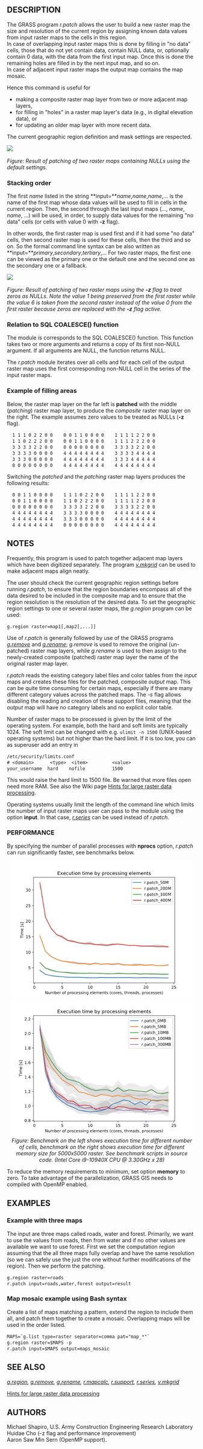 ## DESCRIPTION

The GRASS program *r.patch* allows the user to build a new raster map
the size and resolution of the current region by assigning known data
values from input raster maps to the cells in this region.  
In case of overlapping input raster maps this is done by filling in "no
data" cells, those that do not yet contain data, contain NULL data, or,
optionally contain 0 data, with the data from the first input map. Once
this is done the remaining holes are filled in by the next input map,
and so on.  
In case of adjacent input raster maps the output map contains the map
mosaic.

Hence this command is useful for

- making a composite raster map layer from two or more adjacent map
  layers,
- for filling in "holes" in a raster map layer's data (e.g., in digital
  elevation data), or
- for updating an older map layer with more recent data.

The current geographic region definition and mask settings are
respected.

![](r_patch.png)

*Figure: Result of patching of two raster maps containing NULLs using
the default settings.*

### Stacking order

The first *name* listed in the string **input=***name*,*name*,*name*,...
is the name of the first map whose data values will be used to fill in
cells in the current region. Then, the second through the last input
maps (..., *name*, *name*, ...) will be used, in order, to supply data
values for the remaining "no data" cells (or cells with value 0 with
**-z** flag).

In other words, the first raster map is used first and if it had some
"no data" cells, then second raster map is used for these cells, then
the third and so on. So the formal command line syntax can be also
written as **input=***primary*,*secondary*,*tertiary*,... For two raster
maps, the first one can be viewed as the primary one or the default one
and the second one as the secondary one or a fallback.

![](r_patch_zeros_as_nulls.png)

*Figure: Result of patching of two raster maps using the **-z** flag to
treat zeros as NULLs. Note the value 1 being preserved from the first
raster while the value 6 is taken from the second raster instead of the
value 0 from the first raster because zeros are replaced with the **-z**
flag active.*

### Relation to SQL COALESCE() function

The module is corresponds to the SQL COALESCE() function. This function
takes two or more arguments and returns a copy of its first non-NULL
argument. If all arguments are NULL, the function returns NULL.

The *r.patch* module iterates over all cells and for each cell of the
output raster map uses the first corresponding non-NULL cell in the
series of the input raster maps.

### Example of filling areas

Below, the raster map layer on the far left is **patched** with the
middle (*patching*) raster map layer, to produce the *composite* raster
map layer on the right. The example assumes zero values to be treated as
NULLs (**-z** flag).

```shell
  1 1 1 0 2 2 0 0    0 0 1 1 0 0 0 0    1 1 1 1 2 2 0 0
  1 1 0 2 2 2 0 0    0 0 1 1 0 0 0 0    1 1 1 2 2 2 0 0
  3 3 3 3 2 2 0 0    0 0 0 0 0 0 0 0    3 3 3 3 2 2 0 0
  3 3 3 3 0 0 0 0    4 4 4 4 4 4 4 4    3 3 3 3 4 4 4 4
  3 3 3 0 0 0 0 0    4 4 4 4 4 4 4 4    3 3 3 4 4 4 4 4
  0 0 0 0 0 0 0 0    4 4 4 4 4 4 4 4    4 4 4 4 4 4 4 4
```

Switching the *patched* and the *patching* raster map layers produces
the following results:

```shell
  0 0 1 1 0 0 0 0    1 1 1 0 2 2 0 0    1 1 1 1 2 2 0 0
  0 0 1 1 0 0 0 0    1 1 0 2 2 2 0 0    1 1 1 1 2 2 0 0
  0 0 0 0 0 0 0 0    3 3 3 3 2 2 0 0    3 3 3 3 2 2 0 0
  4 4 4 4 4 4 4 4    3 3 3 3 0 0 0 0    4 4 4 4 4 4 4 4
  4 4 4 4 4 4 4 4    3 3 3 0 0 0 0 0    4 4 4 4 4 4 4 4
  4 4 4 4 4 4 4 4    0 0 0 0 0 0 0 0    4 4 4 4 4 4 4 4
```

## NOTES

Frequently, this program is used to patch together adjacent map layers
which have been digitized separately. The program
*[v.mkgrid](v.mkgrid.md)* can be used to make adjacent maps align
neatly.

The user should check the current geographic region settings before
running *r.patch*, to ensure that the region boundaries encompass all of
the data desired to be included in the composite map and to ensure that
the region resolution is the resolution of the desired data. To set the
geographic region settings to one or several raster maps, the *g.region*
program can be used:

```shell
g.region raster=map1[,map2[,...]]
```

Use of *r.patch* is generally followed by use of the GRASS programs
*[g.remove](g.remove.md)* and *[g.rename](g.rename.md)*; *g.remove* is
used to remove the original (un-patched) raster map layers, while
*g.rename* is used to then assign to the newly-created composite
(patched) raster map layer the name of the original raster map layer.

*r.patch* reads the existing category label files and color tables from
the *input* maps and creates these files for the patched, composite
*output* map. This can be quite time consuming for certain maps,
especially if there are many different category values across the
patched maps. The *-s* flag allows disabling the reading and creation of
these support files, meaning that the *output* map will have no category
labels and no explicit color table.

Number of raster maps to be processed is given by the limit of the
operating system. For example, both the hard and soft limits are
typically 1024. The soft limit can be changed with e.g. `ulimit -n 1500`
(UNIX-based operating systems) but not higher than the hard limit. If it
is too low, you can as superuser add an entry in

```shell
/etc/security/limits.conf
# <domain>      <type>  <item>         <value>
your_username  hard    nofile          1500
```

This would raise the hard limit to 1500 file. Be warned that more files
open need more RAM. See also the Wiki page [Hints for large raster data
processing](https://grasswiki.osgeo.org/wiki/Large_raster_data_processing).

Operating systems usually limit the length of the command line which
limits the number of input raster maps user can pass to the module using
the option **input**. In that case, *[r.series](r.series.md)* can be
used instead of *r.patch*.

### PERFORMANCE

By specifying the number of parallel processes with **nprocs** option,
*r.patch* can run significantly faster, see benchmarks below.

<div align="center" style="margin: 10px">

<img src="r_patch_benchmark_size.png" data-border="0"
alt="benchmark for number of cells" />
<img src="r_patch_benchmark_memory.png" data-border="0"
alt="benchmark for memory size" />  
*Figure: Benchmark on the left shows execution time for different number
of cells, benchmark on the right shows execution time for different
memory size for 5000x5000 raster. See benchmark scripts in source code.
(Intel Core i9-10940X CPU @ 3.30GHz x 28)*

</div>

To reduce the memory requirements to minimum, set option **memory** to
zero. To take advantage of the parallelization, GRASS GIS needs to
compiled with OpenMP enabled.

## EXAMPLES

### Example with three maps

The input are three maps called roads, water and forest. Primarily, we
want to use the values from roads, then from water and if no other
values are available we want to use forest. First we set the computation
region assuming that the all three maps fully overlap and have the same
resolution (so we can safely use the just the one without further
modifications of the region). Then we perform the patching.

```shell
g.region raster=roads
r.patch input=roads,water,forest output=result
```

### Map mosaic example using Bash syntax

Create a list of maps matching a pattern, extend the region to include
them all, and patch them together to create a mosaic. Overlapping maps
will be used in the order listed.

```shell
MAPS=`g.list type=raster separator=comma pat="map_*"`
g.region raster=$MAPS -p
r.patch input=$MAPS output=maps_mosaic
```

## SEE ALSO

*[g.region](g.region.md), [g.remove](g.remove.md),
[g.rename](g.rename.md), [r.mapcalc](r.mapcalc.md),
[r.support](r.support.md), [r.series](r.series.md),
[v.mkgrid](v.mkgrid.md)*

[Hints for large raster data
processing](https://grasswiki.osgeo.org/wiki/Large_raster_data_processing)

## AUTHORS

Michael Shapiro, U.S. Army Construction Engineering Research
Laboratory  
Huidae Cho (-z flag and performance improvement)  
Aaron Saw Min Sern (OpenMP support).
